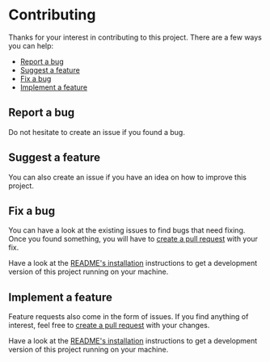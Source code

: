 # Contributing

Thanks for your interest in contributing to this project.
There are a few ways you can help:

- [Report a bug](#report-a-bug)
- [Suggest a feature](#suggest-a-feature)
- [Fix a bug](#fix-a-bug)
- [Implement a feature](#implement-a-feature)

## Report a bug

Do not hesitate to create an issue if you found a bug.

## Suggest a feature

You can also create an issue if you have an idea on how to improve this project.

## Fix a bug

You can have a look at the existing issues to find bugs that need fixing.
Once you found something, you will have to [create a pull request](https://help.github.com/en/github/collaborating-with-issues-and-pull-requests/creating-a-pull-request) with your fix.

Have a look at the [README's installation](./README.md#installation) instructions to get a development version of this project running on your machine.

## Implement a feature

Feature requests also come in the form of issues.
If you find anything of interest, feel free to [create a pull request](https://help.github.com/en/github/collaborating-with-issues-and-pull-requests/creating-a-pull-request) with your changes.

Have a look at the [README's installation](./README.md#installation) instructions to get a development version of this project running on your machine.

